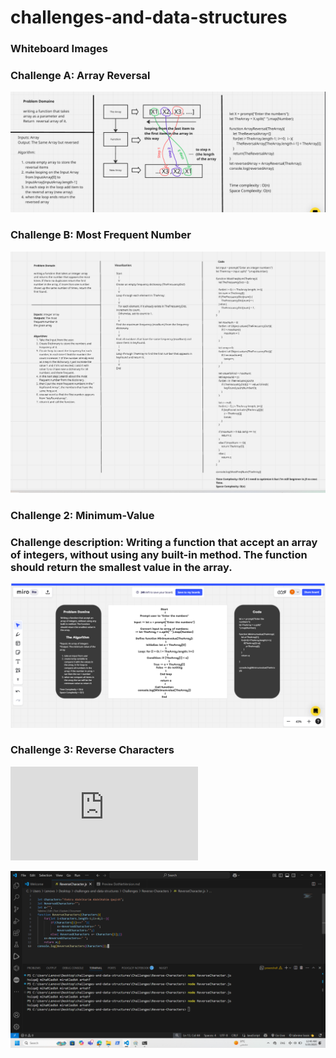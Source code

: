 # challenges-and-data-structures
### Whiteboard Images

### Challenge A: Array Reversal  
![Array Reversal Whiteboard](https://github.com/ThekraQaqish/challenges-and-data-structures/blob/main/whiteboard-challenges/Array%20Reversal.png)

### Challenge B: Most Frequent Number  
![Most Frequent Number Whiteboard](https://github.com/ThekraQaqish/challenges-and-data-structures/blob/main/whiteboard-challenges/Most%20Frequent%20Number.png)

### Challenge 2: Minimum-Value  
### Challenge description: Writing a function that accept an array of integers, without using any built-in method. The function should return the smallest value in the array.
![Minimum value Whiteboard](https://github.com/ThekraQaqish/challenges-and-data-structures/blob/Mininmum-Value/whiteboard-challenges/minimumValue.png)

### Challenge 3: Reverse Characters
![Reverse Characters Readme File](https://github.com/ThekraQaqish/challenges-and-data-structures/blob/Reverse-Characters/README.md
)

![Reverse Characters Output](https://github.com/ThekraQaqish/challenges-and-data-structures/blob/Reverse-Characters/Challenges/Reverse-Characters/ReverseCharactersScreenshot.png)
